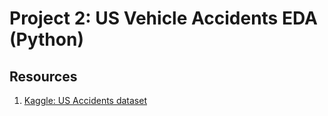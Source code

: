 # Project 2: US Vehicle Accidents EDA (Python)

## Resources

1. [Kaggle: US Accidents dataset](https://www.kaggle.com/sobhanmoosavi/us-accidents)
